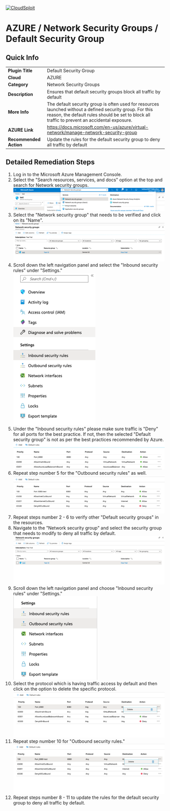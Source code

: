 [![CloudSploit](https://cloudsploit.com/img/logo-new-big-text-100.png "CloudSploit")](https://cloudsploit.com)

# AZURE / Network Security Groups / Default Security Group

## Quick Info

| | |
|-|-|
| **Plugin Title** | Default Security Group |
| **Cloud** | AZURE |
| **Category** | Network Security Groups |
| **Description** | Ensures that default security groups block all traffic by default |
| **More Info** | The default security group is often used for resources launched without a defined security group. For this reason, the default rules should be set to block all traffic to prevent an accidental exposure. |
| **AZURE Link** | https://docs.microsoft.com/en-us/azure/virtual-network/manage-network-security-group |
| **Recommended Action** | Update the rules for the default security group to deny all traffic by default |

## Detailed Remediation Steps

1. Log in to the Microsoft Azure Management Console.
2. Select the "Search resources, services, and docs" option at the top and search for Network security groups. </br> <img src="/resources/azure/networksecuritygroups/default-security-group/step2.png"/>
3. Select the "Network security group" that needs to be verified and click on its "Name". </br> <img src="/resources/azure/networksecuritygroups/default-security-group/step3.png"/>
4. Scroll down the left navigation panel and select the "Inbound security rules" under "Settings." </br> <img src="/resources/azure/networksecuritygroups/default-security-group/step4.png"/>
5. Under the "Inbound security rules" please make sure traffic is "Deny" for all ports for the best practice. If not, then the selected "Default security group" is not as per the best practices recommended by Azure.</br> <img src="/resources/azure/networksecuritygroups/default-security-group/step5.png"/>
6. Repeat step number 5 for the "Outbound security rules" as well. </br> <img src="/resources/azure/networksecuritygroups/default-security-group/step6.png"/>
7. Repeat steps number 2 - 6 to verify other "Default security groups" in the resources.</br>
8. Navigate to the "Network security group" and select the security group that needs to modify to deny all traffic by default.</br> <img src="/resources/azure/networksecuritygroups/default-security-group/step8.png"/>
9. Scroll down the left navigation panel and choose "Inbound security rules" under "Settings."</br> <img src="/resources/azure/networksecuritygroups/default-security-group/step9.png"/>
10. Select the protocol which is having traffic access by default and then click on the option to delete the specific protocol.</br> <img src="/resources/azure/networksecuritygroups/default-security-group/step10.png"/>
11. Repeat step number 10 for "Outbound security rules."</br> <img src="/resources/azure/networksecuritygroups/default-security-group/step11.png"/>
12. Repeat steps number 8 - 11 to update the rules for the default security group to deny all traffic by default.</br>
